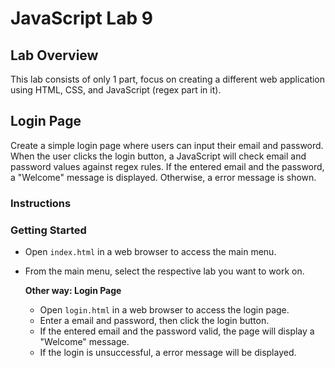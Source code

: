 # JavaScript Lab 9

## Lab Overview

This lab consists of only 1 part, focus on creating a different web application using HTML, CSS, and JavaScript (regex part in it).

## Login Page

Create a simple login page where users can input their email and password. When the user clicks the login button, a JavaScript will check email and password values against regex rules. If the entered email and the password, a "Welcome" message is displayed. Otherwise, a error message is shown.

### Instructions

### Getting Started

- Open `index.html` in a web browser to access the main menu.
- From the main menu, select the respective lab you want to work on.

  **Other way: Login Page**

  - Open `login.html` in a web browser to access the login page.
  - Enter a email and password, then click the login button.
  - If the entered email and the password valid, the page will display a "Welcome" message.
  - If the login is unsuccessful, a error message will be displayed.
